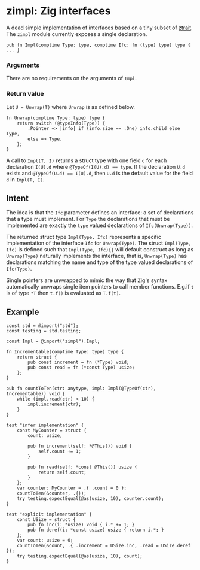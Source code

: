 # zimpl: Zig interfaces

A dead simple implementation of interfaces based on a tiny subset of
[ztrait][1].  The `zimpl` module currently exposes a single declaration.

```Zig
pub fn Impl(comptime Type: type, comptime Ifc: fn (type) type) type { ... }
```

### Arguments

There are no requirements on the arguments of `Impl`.

### Return value

Let `U = Unwrap(T)` where `Unwrap` is as defined below.

```Zig
fn Unwrap(comptime Type: type) type {
    return switch (@typeInfo(Type)) {
        .Pointer => |info| if (info.size == .One) info.child else Type,
        else => Type,
    };
}
```

A call to `Impl(T, I)` returns a struct type with one field `d`
for each declaration `I(U).d` where `@TypeOf(I(U).d) == type`. If the
declaration `U.d` exists and `@TypeOf(U.d) == I(U).d`, then `U.d` is
the default value for the field `d` in `Impl(T, I)`.

## Intent

The idea is that the `Ifc` parameter defines an interface: a set of
declarations that a type must implement. For `Type` the declarations
that must be implemented are exactly the `type` valued declarations
of `Ifc(Unwrap(Type))`.

The returned struct type `Impl(Type, Ifc)` represents a specific
implementation of the interface `Ifc` for `Unwrap(Type)`. The struct
`Impl(Type, Ifc)` is defined such that `Impl(Type, Ifc){}` will
default construct as long as `Unwrap(Type)` naturally implements the
interface, that is, `Unwrap(Type)` has declarations matching the name
and type of the type valued declarations of `Ifc(Type)`.

Single pointers are unwrapped to mimic the way that Zig's syntax
automatically unwraps single item pointers to call member functions.
E.g.if `t` is of type `*T` then `t.f()` is evaluated as `T.f(t)`.

## Example

```Zig
const std = @import("std");
const testing = std.testing;

const Impl = @import("zimpl").Impl;

fn Incrementable(comptime Type: type) type {
    return struct {
        pub const increment = fn (*Type) void;
        pub const read = fn (*const Type) usize;
    };
}

pub fn countToTen(ctr: anytype, impl: Impl(@TypeOf(ctr), Incrementable)) void {
    while (impl.read(ctr) < 10) {
        impl.increment(ctr);
    }
}

test "infer implementation" {
    const MyCounter = struct {
        count: usize,

        pub fn increment(self: *@This()) void {
            self.count += 1;
        }
     
        pub fn read(self: *const @This()) usize {
            return self.count;
        }
    };
    var counter: MyCounter = .{ .count = 0 };
    countToTen(&counter, .{});
    try testing.expectEqual(@as(usize, 10), counter.count);
}

test "explicit implementation" {
    const USize = struct {
        pub fn inc(i: *usize) void { i.* += 1; }
        pub fn deref(i: *const usize) usize { return i.*; }
    };
    var count: usize = 0;
    countToTen(&count, .{ .increment = USize.inc, .read = USize.deref });
    try testing.expectEqual(@as(usize, 10), count); 
}
```

[1]: https://github.com/permutationlock/ztrait
